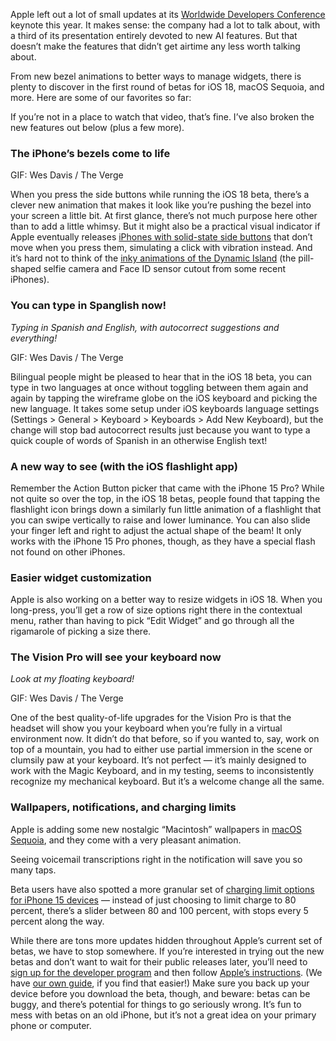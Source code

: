 Apple left out a lot of small updates at its [Worldwide Developers Conference](/2024/6/10/24171999/apple-wwdc-2024-news-rumors-announcements-ios-18-ai) keynote this year. It makes sense: the company had a lot to talk about, with a third of its presentation entirely devoted to new AI features. But that doesn’t make the features that didn’t get airtime any less worth talking about.

From new bezel animations to better ways to manage widgets, there is plenty to discover in the first round of betas for iOS 18, macOS Sequoia, and more. Here are some of our favorites so far:

If you’re not in a place to watch that video, that’s fine. I’ve also broken the new features out below (plus a few more).

### The iPhone’s bezels come to life

GIF: Wes Davis / The Verge

When you press the side buttons while running the iOS 18 beta, there’s a clever new animation that makes it look like you’re pushing the bezel into your screen a little bit. At first glance, there’s not much purpose here other than to add a little whimsy. But it might also be a practical visual indicator if Apple eventually releases [iPhones with solid-state side buttons](/2022/10/29/23429915/iphone-15-ditch-mechanical-volume-power-buttons-solid-state-haptic-feedback-apple-rumors) that don’t move when you press them, simulating a click with vibration instead. And it’s hard not to think of the [inky animations of the Dynamic Island](/23864716/iphone-15-dynamic-island-live-activities-wonderlust) (the pill-shaped selfie camera and Face ID sensor cutout from some recent iPhones).

### You can type in Spanglish now!

*Typing in Spanish and English, with autocorrect suggestions and everything!*

GIF: Wes Davis / The Verge

Bilingual people might be pleased to hear that in the iOS 18 beta, you can type in two languages at once without toggling between them again and again by tapping the wireframe globe on the iOS keyboard and picking the new language. It takes some setup under iOS keyboards language settings (Settings &gt; General &gt; Keyboard &gt; Keyboards &gt; Add New Keyboard), but the change will stop bad autocorrect results just because you want to type a quick couple of words of Spanish in an otherwise English text!

### A new way to see (with the iOS flashlight app)

Remember the Action Button picker that came with the iPhone 15 Pro? While not quite so over the top, in the iOS 18 betas, people found that tapping the flashlight icon brings down a similarly fun little animation of a flashlight that you can swipe vertically to raise and lower luminance. You can also slide your finger left and right to adjust the actual shape of the beam! It only works with the iPhone 15 Pro phones, though, as they have a special flash not found on other iPhones.

### Easier widget customization

Apple is also working on a better way to resize widgets in iOS 18. When you long-press, you’ll get a row of size options right there in the contextual menu, rather than having to pick “Edit Widget” and go through all the rigamarole of picking a size there.

### The Vision Pro will see your keyboard now

*Look at my floating keyboard!*

GIF: Wes Davis / The Verge

One of the best quality-of-life upgrades for the Vision Pro is that the headset will show you your keyboard when you’re fully in a virtual environment now. It didn’t do that before, so if you wanted to, say, work on top of a mountain, you had to either use partial immersion in the scene or clumsily paw at your keyboard. It’s not perfect — it’s mainly designed to work with the Magic Keyboard, and in my testing, seems to inconsistently recognize my mechanical keyboard. But it’s a welcome change all the same.

### Wallpapers, notifications, and charging limits

Apple is adding some new nostalgic “Macintosh” wallpapers in [macOS Sequoia](/2024/6/10/24170586/macos-15-mac-apple-ai-wwdc-2024), and they come with a very pleasant animation.

Seeing voicemail transcriptions right in the notification will save you so many taps.

Beta users have also spotted a more granular set of [charging limit options for iPhone 15 devices](/2023/9/21/23884725/apple-iphone-15-pro-optimized-charging-80-percent-how-it-works) — instead of just choosing to limit charge to 80 percent, there’s a slider between 80 and 100 percent, with stops every 5 percent along the way.

While there are tons more updates hidden throughout Apple’s current set of betas, we have to stop somewhere. If you’re interested in trying out the new betas and don’t want to wait for their public releases later, you’ll need to [sign up for the developer program](https://developer.apple.com/programs/enroll/) and then follow [Apple’s instructions](https://developer.apple.com/support/install-beta/). (We have [our own guide](/24175976/ios-18-developer-public-betas-install-how-to), if you find that easier!) Make sure you back up your device before you download the beta, though, and beware: betas can be buggy, and there’s potential for things to go seriously wrong. It’s fun to mess with betas on an old iPhone, but it’s not a great idea on your primary phone or computer.
